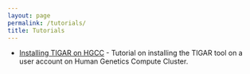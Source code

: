 ```yaml
---
layout: page
permalink: /tutorials/
title: Tutorials
---
```



<ul>
	<li><a href="installing_tigar_hgcc">Installing TIGAR on HGCC</a> - Tutorial on installing the TIGAR tool on a user account on Human Genetics Compute Cluster.</li>
</ul>

